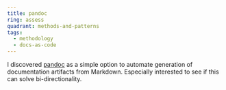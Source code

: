 ```yaml
---
title: pandoc
ring: assess
quadrant: methods-and-patterns
tags:
  - methodology
  - docs-as-code
---
```


I discovered [pandoc](https://pandoc.org/) as a simple option to automate generation of documentation artifacts from Markdown. Especially interested to see if this can solve bi-directionality.